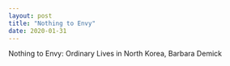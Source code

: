 ```yaml
---
layout: post
title: "Nothing to Envy"
date: 2020-01-31
---
```


Nothing to Envy: Ordinary Lives in North Korea, Barbara Demick
